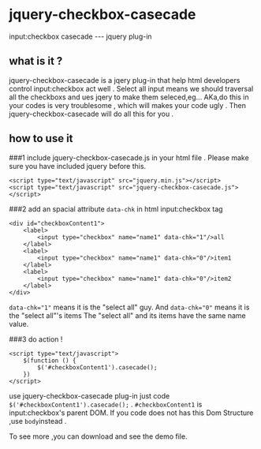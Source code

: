 # jquery-checkbox-casecade
input:checkbox casecade --- jquery plug-in

## what is it ?

jquery-checkbox-casecade is a jqery plug-in that help html developers control input:checkbox act well .
Select all input means we should traversal all the checkboxs and ues jqery to make them seleced,eg...
AKa,do this in your codes is very troublesome , which will makes your code ugly . Then jquery-checkbox-casecade
will do all this for you .

## how to use it 

###1 include jquery-checkbox-casecade.js in your html file . Please make sure you have included jquery before this.

	<script type="text/javascript" src="jquery.min.js"></script>
	<script type="text/javascript" src="jquery-checkbox-casecade.js"></script>

###2 add an spacial attribute ```data-chk``` in html input:checkbox tag 

	<div id="checkboxContent1">
		<label>
			<input type="checkbox" name="name1" data-chk="1"/>all
		</label>
		<label>
			<input type="checkbox" name="name1" data-chk="0"/>item1
		</label>
		<label>
			<input type="checkbox" name="name1" data-chk="0"/>item2
		</label>
	</div>

```data-chk="1"``` means it is the "select all" guy. And ```data-chk="0"``` means it is the "select all"'s items
The "select all" and its items have the same name value.

###3 do action ! 

	<script type="text/javascript">	
		$(function () {
			$('#checkboxContent1').casecade();
		})
	</script>

use jquery-checkbox-casecade plug-in just code  ```$('#checkboxContent1').casecade();``` .
 ```#checkboxContent1``` is input:checkbox's parent DOM. If you code does not has this Dom Structure ,use ```body```instead .

To see more ,you can download and see the demo file.
